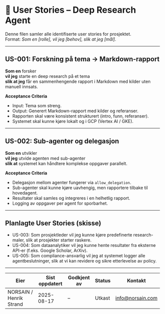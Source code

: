 # 👤 User Stories – Deep Research Agent

Denne filen samler alle identifiserte user stories for prosjektet.  
Format: *Som en [rolle], vil jeg [behov], slik at jeg [mål]*.

---

## US-001: Forskning på tema → Markdown-rapport
**Som en** forsker  
**vil jeg** starte en deep research på et tema  
**slik at jeg** får en sammenhengende rapport i Markdown med kilder uten manuell innsats.  

**Acceptance Criteria**
- Input: Tema som streng.  
- Output: Generert Markdown-rapport med kilder og referanser.  
- Rapporten skal være konsistent strukturert (intro, funn, referanser).  
- Systemet skal kunne kjøre lokalt og i GCP (Vertex AI / GKE).  

---

## US-002: Sub-agenter og delegasjon
**Som en** utvikler  
**vil jeg** utvide agenten med sub-agenter  
**slik at** systemet kan håndtere komplekse oppgaver parallelt.  

**Acceptance Criteria**
- Delegasjon mellom agenter fungerer via `allow_delegation`.  
- Sub-agenter skal kunne kjøre uavhengig, men rapportere tilbake til hovedagent.  
- Resultater skal samles og integreres i en helhetlig rapport.  
- Logging av oppgaver per agent for sporbarhet.  

---

## Planlagte User Stories (skisse)
- US-003: Som prosjektleder vil jeg kunne kjøre predefinerte research-maler, slik at prosjekter starter raskere.  
- US-004: Som dataanalytiker vil jeg kunne hente resultater fra eksterne API-er (f.eks. Google Scholar, ArXiv).  
- US-005: Som compliance-ansvarlig vil jeg at systemet logger alle agentbeslutninger, slik at vi kan revidere og sikre etterlevelse av policy.  

---

| Eier | Sist oppdatert | Godkjent av | Status | Kontakt |
|---|---|---|---|---|  
| NORSAIN / Henrik Strand | 2025-08-17 | – | Utkast | info@norsain.com |
